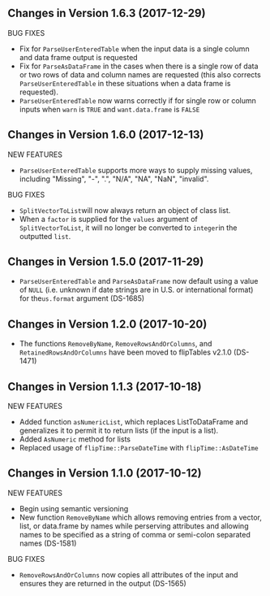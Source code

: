 Changes in Version 1.6.3 (2017-12-29)
--------------------------------------------------------

BUG FIXES

* Fix for `ParseUserEnteredTable` when the input data is a single
  column and data frame output is requested
* Fix for `ParseAsDataFrame` in the cases when there is a single row
  of data or two rows of data and column names are requested (this
  also corrects `ParseUserEnteredTable` in these situations when a
  data frame is requested).  
* `ParseUserEnteredTable` now warns correctly if for single row or
  column inputs when `warn` is `TRUE` and `want.data.frame` is `FALSE`
  

Changes in Version 1.6.0 (2017-12-13)
--------------------------------------------------------

NEW FEATURES

* `ParseUserEnteredTable` supports more ways to supply missing
  values, including "Missing", "-", ".", "N/A", "NA", "NaN", "invalid".

BUG FIXES

* `SplitVectorToList`will now always return an object of class list.
* When a `factor` is supplied for the `values` argument of
  `SplitVectorToList`, it will no longer be converted to `integer`in
  the outputted `list`.

Changes in Version 1.5.0 (2017-11-29)
--------------------------------------------------------

* `ParseUserEnteredTable` and `ParseAsDataFrame` now default using a 
value of `NULL` (i.e. unknown if date strings are in U.S. or
international format) for the`us.format` argument (DS-1685)

Changes in Version 1.2.0 (2017-10-20)
--------------------------------------------------------

* The functions `RemoveByName`, `RemoveRowsAndOrColumns`,
and `RetainedRowsAndOrColumns` have been moved to 
flipTables v2.1.0 (DS-1471)


Changes in Version 1.1.3 (2017-10-18)
--------------------------------------------------------

NEW FEATURES

* Added function `asNumericList`, which replaces ListToDataFrame and generalizes it
    to permit it to return lists (if the input is a list).
* Added `AsNumeric` method for lists
* Replaced usage of `flipTime::ParseDateTime` with `flipTime::AsDateTime`


Changes in Version 1.1.0 (2017-10-12)
--------------------------------------------------------

NEW FEATURES

* Begin using semantic versioning
* New function `RemoveByName` which allows removing entries from a
  vector, list, or data.frame by names while perserving attributes and allowing names
  to be specified as a string of comma or semi-colon separated names (DS-1581)

BUG FIXES

* `RemoveRowsAndOrColumns` now copies all attributes of the input and
  ensures they are returned in the output (DS-1565)
